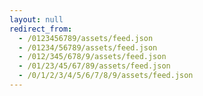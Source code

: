 ```yaml
---
layout: null
redirect_from:
  - /0123456789/assets/feed.json
  - /01234/56789/assets/feed.json
  - /012/345/678/9/assets/feed.json
  - /01/23/45/67/89/assets/feed.json
  - /0/1/2/3/4/5/6/7/8/9/assets/feed.json
---
```

